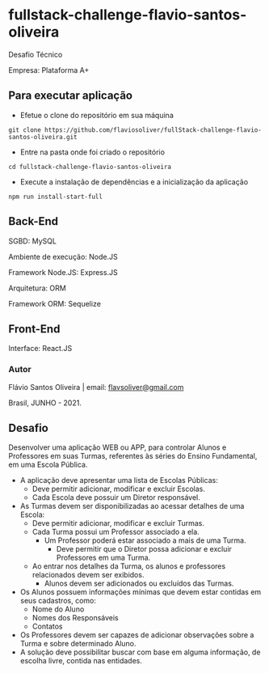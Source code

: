 # fullstack-challenge-flavio-santos-oliveira

Desafio Técnico

Empresa: Plataforma A+

## Para executar aplicação

- Efetue o clone do repositório em sua máquina

`git clone https://github.com/flaviosoliver/fullStack-challenge-flavio-santos-oliveira.git`

- Entre na pasta onde foi criado o repositório

`cd fullstack-challenge-flavio-santos-oliveira`

- Execute a instalação de dependências e a inicialização da aplicação

`npm run install-start-full`

## Back-End

SGBD: MySQL

Ambiente de execução: Node.JS

Framework Node.JS: Express.JS

Arquitetura: ORM

Framework ORM: Sequelize

## Front-End

Interface: React.JS

### Autor

Flávio Santos Oliveira | email: flavsoliver@gmail.com

Brasil, JUNHO - 2021.

## Desafio

Desenvolver uma aplicação WEB ou APP, para controlar Alunos e Professores em suas Turmas, referentes às séries do Ensino Fundamental, em uma Escola Pública.

- A aplicação deve apresentar uma lista de Escolas Públicas:
  - Deve permitir adicionar, modificar e excluir Escolas.
  - Cada Escola deve possuir um Diretor responsável.
- As Turmas devem ser disponibilizadas ao acessar detalhes de uma Escola:
  - Deve permitir adicionar, modificar e excluir Turmas.
  - Cada Turma possui um Professor associado a ela.
    - Um Professor poderá estar associado a mais de uma Turma.
      - Deve permitir que o Diretor possa adicionar e excluir Professores em uma Turma.
  - Ao entrar nos detalhes da Turma, os alunos e professores relacionados devem ser exibidos.
    - Alunos devem ser adicionados ou excluídos das Turmas.
- Os Alunos possuem informações mínimas que devem estar contidas em seus cadastros, como:
  - Nome do Aluno
  - Nomes dos Responsáveis
  - Contatos
- Os Professores devem ser capazes de adicionar observações sobre a Turma e sobre determinado Aluno.
- A solução deve possibilitar buscar com base em alguma informação, de escolha livre, contida nas entidades.
